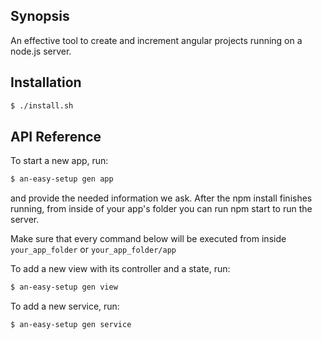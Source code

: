 ## Synopsis

An effective tool to create and increment angular projects running on a node.js server.

## Installation

```bash
$ ./install.sh
```

## API Reference

To start a new app, run: 

```bash
$ an-easy-setup gen app
```

and provide the needed information we ask.
After the npm install finishes running, from inside of your app's folder you can run npm start to run the server.

Make sure that every command below will be executed from inside `your_app_folder` or `your_app_folder/app`

To add a new view with its controller and a state, run:

```bash
$ an-easy-setup gen view
```

To add a new service, run:

```bash
$ an-easy-setup gen service
```
